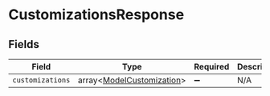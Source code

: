 # CustomizationsResponse


## Fields

| Field                                                                  | Type                                                                   | Required                                                               | Description                                                            |
| ---------------------------------------------------------------------- | ---------------------------------------------------------------------- | ---------------------------------------------------------------------- | ---------------------------------------------------------------------- |
| `customizations`                                                       | array<[ModelCustomization](../../models/shared/ModelCustomization.md)> | :heavy_minus_sign:                                                     | N/A                                                                    |